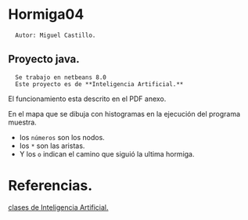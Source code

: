 Hormiga04
===============
      Autor: Miguel Castillo.

## Proyecto java.
      Se trabajo en netbeans 8.0
      Este proyecto es de **Inteligencia Artificial.**


El funcionamiento esta descrito en el PDF anexo.

En el mapa que se dibuja con histogramas en la ejecución del programa muestra.

* los `números` son los nodos.
* los `*` son las aristas.
* Y los `o` indican el camino que siguió la ultima hormiga.


Referencias.
============
[clases de Inteligencia Artificial.](./hormiga.pdf)

